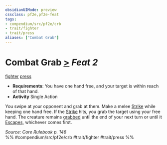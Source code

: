 ```yaml
---
obsidianUIMode: preview
cssclass: pf2e,pf2e-feat
tags:
- compendium/src/pf2e/crb
- trait/fighter
- trait/press
aliases: ["Combat Grab"]
---
```

# Combat Grab  [>](../../Rules/core-rulebook/chapter-9-playing-the-game.md#Actions "Single Action") *Feat 2*  
[fighter](../../Rules/traits/fighter.md)  [press](../../Rules/traits/press.md)  

- **Requirements**: You have one hand free, and your target is within reach of that hand.
- **Activity** Single Action

You swipe at your opponent and grab at them. Make a melee [Strike](../../Rules/actions/strike.md) while keeping one hand free. If the [Strike](../../Rules/actions/strike.md) hits, you grab the target using your free hand. The creature remains [grabbed](../../Rules/conditions.md#Grabbed) until the end of your next turn or until it [Escapes](../../Rules/actions/escape.md), whichever comes first.

*Source: Core Rulebook p. 146*  
%% #compendium/src/pf2e/crb #trait/fighter #trait/press %%